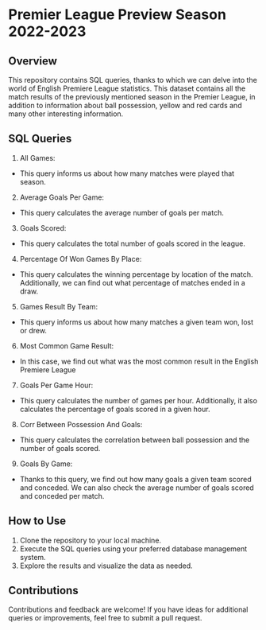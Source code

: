 # Premier League Preview Season 2022-2023
## Overview
This repository contains SQL queries, thanks to which we can delve into the world of English Premiere League statistics. This dataset contains all the match results of the previously mentioned season in the Premier League, in addition to information about ball possession, yellow and red cards and many other interesting information.

## SQL Queries
1. All Games:
* This query informs us about how many matches were played that season.
2. Average Goals Per Game:
* This query calculates the average number of goals per match.
3. Goals Scored:
* This query calculates the total number of goals scored in the league.
4. Percentage Of Won Games By Place:
* This query calculates the winning percentage by location of the match. Additionally, we can find out what percentage of matches ended in a draw.
5. Games Result By Team:
* This query informs us about how many matches a given team won, lost or drew.
6. Most Common Game Result:
* In this case, we find out what was the most common result in the English Premiere League
7. Goals Per Game Hour:
* This query calculates the number of games per hour. Additionally, it also calculates the percentage of goals scored in a given hour.
8. Corr Between Possession And Goals:
* This query calculates the correlation between ball possession and the number of goals scored.
9. Goals By Game:
* Thanks to this query, we find out how many goals a given team scored and conceded. We can also check the average number of goals scored and conceded per match.

## How to Use
1. Clone the repository to your local machine.
2. Execute the SQL queries using your preferred database management system.
3. Explore the results and visualize the data as needed.

## Contributions
Contributions and feedback are welcome! If you have ideas for additional queries or improvements, feel free to submit a pull request.
